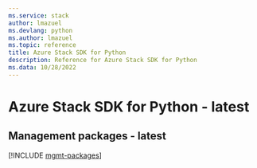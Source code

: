 ```yaml
---
ms.service: stack
author: lmazuel
ms.devlang: python
ms.author: lmazuel
ms.topic: reference
title: Azure Stack SDK for Python
description: Reference for Azure Stack SDK for Python
ms.data: 10/28/2022
---
```

# Azure Stack SDK for Python - latest

## Management packages - latest
[!INCLUDE [mgmt-packages](stack-mgmt-index.md)]